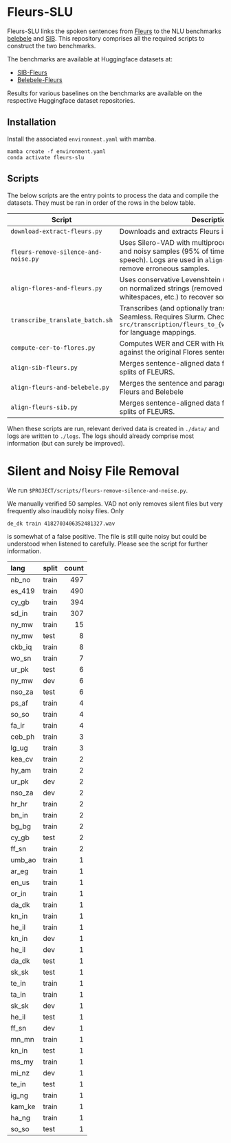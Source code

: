 # Fleurs-SLU

Fleurs-SLU links the spoken sentences from [Fleurs](https://huggingface.co/datasets/google/fleurs) to the NLU benchmarks [belebele](https://huggingface.co/datasets/facebook/belebele) and [SIB](https://huggingface.co/datasets/Davlan/sib200). This repository comprises all the required scripts to construct the two benchmarks.

The benchmarks are available at Huggingface datasets at:

- [SIB-Fleurs](https://huggingface.co/datasets/WueNLP/sib-fleurs)
- [Belebele-Fleurs](https://huggingface.co/datasets/WueNLP/belebele-fleurs)

Results for various baselines on the benchmarks are available on the respective Huggingface dataset repositories.

## Installation

Install the associated `environment.yaml` with mamba.

```
mamba create -f environment.yaml
conda activate fleurs-slu
```

## Scripts

The below scripts are the entry points to process the data and compile the datasets. They must be ran in order of the rows in the below table.

| Script                              | Description                                                                                                                                               | Data                                               | Logs                                          |
|-------------------------------------|-----------------------------------------------------------------------------------------------------------------------------------------------------------|---------------------------------------------------|-----------------------------------------------|
| `download-extract-fleurs.py`        | Downloads and extracts Fleurs into `./data/fleurs`.                                                                                                       | `./data/fleurs`                                   | -                                             |
| `fleurs-remove-silence-and-noise.py`| Uses Silero-VAD with multiprocessing to detect silence and noisy samples (95% of time not corresponding to speech). Logs are used in `align-flores-and-fleurs` to remove erroneous samples. | -                                                 | `logs/fleurs-silence`                         |
| `align-flores-and-fleurs.py`        | Uses conservative Levenshtein (at most 3 characters) on normalized strings (removed punctuation, excess whitespaces, etc.) to recover some non-exact matches. | -                                                 | -                                             |
| `transcribe_translate_batch.sh`     | Transcribes (and optionally translates) with Whisper and Seamless. Requires Slurm. Check `src/transcription/fleurs_to_{whisper,seamlessm4t}.py` for language mappings. | `./data/{whisper,seamlessm4t}/{transcription,translation}` | `./logs/{whisper,seamlessm4t}/`              |
| `compute-cer-to-flores.py`          | Computes WER and CER with Huggingface `evaluate` against the original Flores sentence.                                                                     | `flores-fleurs_asr`                               | `./logs/flores-fleurs.csv`                    |
| `align-sib-fleurs.py`               | Merges sentence-aligned data from SIB-200 into the splits of FLEURS.                                                                                      | Uploaded to the Huggingface Hub                   | -                                             |
| `align-fleurs-and-belebele.py`      | Merges the sentence and paragraph-aligned data from Fleurs and Belebele                                                                                   | Uploaded to the Huggingface Hub                   | -                                             |
| `align-fleurs-sib.py`               | Merges sentence-aligned data from SIB-200 into the splits of FLEURS.                                                       | Uploaded to the Huggingface Hub                   | -                                             |

When these scripts are run, relevant derived data is created in `./data/` and logs are written to `./logs`. The logs should already comprise most information (but can surely be improved).

# Silent and Noisy File Removal

We run `$PROJECT/scripts/fleurs-remove-silence-and-noise.py`. 

We manually verified 50 samples. VAD not only removes silent files but very frequently also inaudibly noisy files. Only 
```
de_dk train 4182703406352481327.wav
```
is somewhat of a false positive. The file is still quite noisy but could be understood when listened to carefully. Please see the script for further information.

| lang   | split   |   count |
|:-------|:--------|--------:|
| nb_no  | train   |     497 |
| es_419 | train   |     490 |
| cy_gb  | train   |     394 |
| sd_in  | train   |     307 |
| ny_mw  | train   |      15 |
| ny_mw  | test    |       8 |
| ckb_iq | train   |       8 |
| wo_sn  | train   |       7 |
| ur_pk  | test    |       6 |
| ny_mw  | dev     |       6 |
| nso_za | test    |       6 |
| ps_af  | train   |       4 |
| so_so  | train   |       4 |
| fa_ir  | train   |       4 |
| ceb_ph | train   |       3 |
| lg_ug  | train   |       3 |
| kea_cv | train   |       2 |
| hy_am  | train   |       2 |
| ur_pk  | dev     |       2 |
| nso_za | dev     |       2 |
| hr_hr  | train   |       2 |
| bn_in  | train   |       2 |
| bg_bg  | train   |       2 |
| cy_gb  | test    |       2 |
| ff_sn  | train   |       2 |
| umb_ao | train   |       1 |
| ar_eg  | train   |       1 |
| en_us  | train   |       1 |
| or_in  | train   |       1 |
| da_dk  | train   |       1 |
| kn_in  | train   |       1 |
| he_il  | train   |       1 |
| kn_in  | dev     |       1 |
| he_il  | dev     |       1 |
| da_dk  | test    |       1 |
| sk_sk  | test    |       1 |
| te_in  | train   |       1 |
| ta_in  | train   |       1 |
| sk_sk  | dev     |       1 |
| he_il  | test    |       1 |
| ff_sn  | dev     |       1 |
| mn_mn  | train   |       1 |
| kn_in  | test    |       1 |
| ms_my  | train   |       1 |
| mi_nz  | dev     |       1 |
| te_in  | test    |       1 |
| ig_ng  | train   |       1 |
| kam_ke | train   |       1 |
| ha_ng  | train   |       1 |
| so_so  | test    |       1 |
